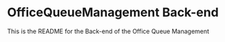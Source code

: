 # OfficeQueueManagement Back-end
This is the README for the Back-end of the Office Queue Management
